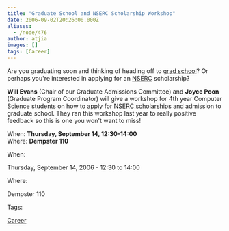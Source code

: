 ```yaml
---
title: "Graduate School and NSERC Scholarship Workshop"
date: 2006-09-02T20:26:00.000Z
aliases:
  - /node/476
author: atjia
images: []
tags: [Career]
---
```


Are you graduating soon and thinking of heading off to [grad school](http://www.phdcomics.com/)? Or perhaps you're interested in applying for an [NSERC](http://www.nserc-crsng.gc.ca/) scholarship?

**Will Evans** (Chair of our Graduate Admissions Committee) and **Joyce Poon** (Graduate Program Coordinator) will give a workshop for 4th year Computer Science students on how to apply for [NSERC scholarships](http://www.nserc-crsng.gc.ca/sf_e.asp?nav=sfnav&lbi=pg) and admission to graduate school. They ran this workshop last year to really positive feedback so this is one you won't want to miss!

When: **Thursday, September 14, 12:30-14:00** \
Where: **Dempster 110**

When: 

Thursday, September 14, 2006 - 12:30 to 14:00

Where: 

Dempster 110

Tags: 

[Career](/career)
